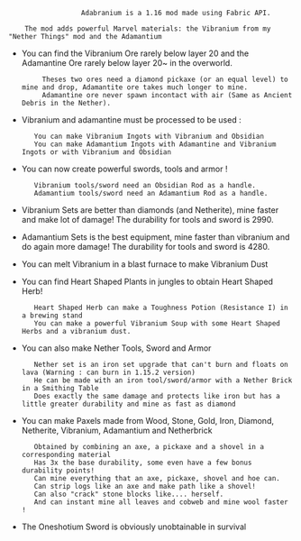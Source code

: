                       Adabranium is a 1.16 mod made using Fabric API.

        The mod adds powerful Marvel materials: the Vibranium from my "Nether Things" mod and the Adamantium

 

- You can find the Vibranium Ore rarely below layer 20 and the Adamantine Ore rarely below layer 20~ in the overworld.

           Theses two ores need a diamond pickaxe (or an equal level) to mine and drop, Adamantite ore takes much longer to mine.
           Adamantine ore never spawn incontact with air (Same as Ancient Debris in the Nether).

- Vibranium and adamantine must be processed to be used :

         You can make Vibranium Ingots with Vibranium and Obsidian
         You can make Adamantium Ingots with Adamantine and Vibranium Ingots or with Vibranium and Obsidian

 

- You can now create powerful swords, tools and armor !

         Vibranium tools/sword need an Obsidian Rod as a handle.
         Adamantium tools/sword need an Adamantium Rod as a handle.

 
- Vibranium Sets are better than diamonds (and Netherite), mine faster and make lot of damage! The durability for tools and sword is 2990.
- Adamantium Sets is the best equipment, mine faster than vibranium and do again more damage! The durability for tools and sword is 4280.

- You can melt Vibranium in a blast furnace to make Vibranium Dust

- You can find Heart Shaped Plants in jungles to obtain Heart Shaped Herb!

         Heart Shaped Herb can make a Toughness Potion (Resistance I) in a brewing stand
         You can make a powerful Vibranium Soup with some Heart Shaped Herbs and a vibranium dust.

- You can also make Nether Tools, Sword and Armor

         Nether set is an iron set upgrade that can't burn and floats on lava (Warning : can burn in 1.15.2 version)
         He can be made with an iron tool/sword/armor with a Nether Brick in a Smithing Table
         Does exactly the same damage and protects like iron but has a little greater durability and mine as fast as diamond

- You can make Paxels made from Wood, Stone, Gold, Iron, Diamond, Netherite, Vibranium, Adamantium and Netherbrick

         Obtained by combining an axe, a pickaxe and a shovel in a corresponding material
         Has 3x the base durability, some even have a few bonus durability points!
         Can mine everything that an axe, pickaxe, shovel and hoe can.
         Can strip logs like an axe and make path like a shovel!
         Can also "crack" stone blocks like.... herself.
         And can instant mine all leaves and cobweb and mine wool faster !
         
- The Oneshotium Sword is obviously unobtainable in survival
